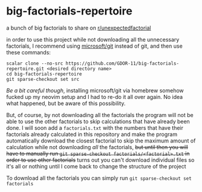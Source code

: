 # big-factorials-repertoire
a bunch of big factorials to share on <a href="https://reddit.com/r/unexpectedfactorial">r/unexpectedfactorial</a>

in order to use this project while not downloading all the unnecessary factorials, I recommend using <a href="https://github.com/microsoft/git?tab=readme-ov-file">microsoft/git</a> instead of git, and then use these commands:
```
scalar clone --no-src https://github.com/GDOR-11/big-factorials-repertoire.git <desired directory name>
cd big-factorials-repertoire
git sparse-checkout set src
```
*Be a bit careful though*, installing microsoft/git via homebrew somehow fucked up my neovim setup and I had to re-do it all over again. No idea what happened, but be aware of this possibility.

But, of course, by not downloading all the factorials the program will not be able to use the other factorials to skip calculations that have already been done. I will soon add a ```factorials.txt``` with the numbers that have their factorials already calculated in this repository and make the program automatically download the closest factorial to skip the maximum amount of calculation while not downloading *all* the factorials, ~~but until then you will have to manually run ```git sparse-checkout factorials/<factorial>.txt``` in order to use other factorials~~ turns out you can't download individual files so it's all or nothing until I come back to change the structure of the project

To download all the factorials you can simply run ```git sparse-checkout set factorials```

